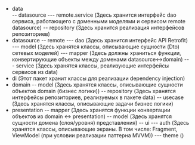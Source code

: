 - data  
  -- datasource
  --- remote.service (Здесь хранится интерфейс dao сервиса, работающего с доменными моделями и сервисом remote datasource)
  -- repository (Здесь хранится реализация интерфейсов репозиториев)
- datasource
  -- remote
  --- dao (Здесь хранится интерфейс API Retrofit)
  --- model (Здесь хранятся классы, описывающие сущности (Dto) сетевых моделей)
  --- mapper (Здесь должны храниться функции, конвертирующие объекты между доменами datasource<->domain)
  --- service (Здесь хранятся классы, реализующие интерфейсы сервисов из data)
- di (Этот пакет хранит классы для реализации dependency injection)
- domain
  -- model (Здесь хранятся классы, описывающие сущности объектов domain (бизнес логики))
  -- repository (Здесь хранятся интерфейсы репозиториев, реализуемых в пакете data)
  -- usecase (Здесь хранятся классы, описывающие задачи бизнес логики)
- presentation
  -- mapper (Здесь хранятся функции конвертации объектов из domain <-> presentation)
  -- model (Здесь хранятся сущности домена (слоя/уровня) представления)
  -- ui
  --- auth (Здесь хранятся классы, описывающие экраны. В том числе: Fragment, ViewModel (при условии реализации паттерна MVVM))
  --- theme ()
